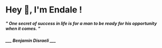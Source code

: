 <h1 title="head"> Hey 👋, I'm Endale !</h1>

**<h5><i>" One secret of success in life is for a man to be ready for his opportunity when it comes. "</i></h5>**

*<b>___ Benjamin Disraeli ___</b>*
